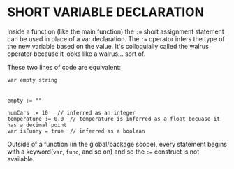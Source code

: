 # SHORT VARIABLE DECLARATION

Inside a function (like the main function) the `:=` short assignment statement can be used in place of a var declaration. The `:=` operator infers the type of the new variable based on the value. It's colloquially called the walrus operator because it looks like a walrus... sort of.

These two lines of code are equivalent:

    var empty string

######

    empty := ""

```
numCars := 10   // inferred as an integer
temperature := 0.0  // temperature is inferred as a float becuase it has a decimal point
var isFunny = true  // inferred as a boolean
```

Outside of a function (in the global/package scope), every statement begins with a keyword(`var`, `func`, and so on) and so the `:=` construct is not available.

